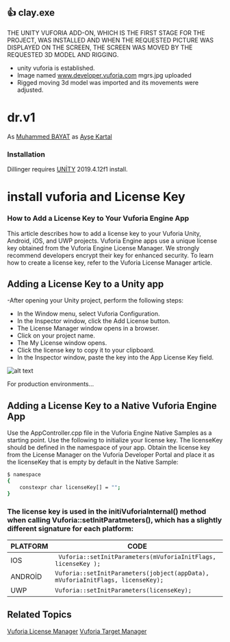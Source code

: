 
## :+1: clay.exe 






THE UNITY VUFORIA ADD-ON, WHICH IS THE FIRST STAGE FOR THE PROJECT, WAS INSTALLED AND WHEN THE REQUESTED PICTURE WAS DISPLAYED ON THE SCREEN, THE SCREEN WAS MOVED BY THE REQUESTED 3D MODEL AND RIGGING.

  - unity vuforia is established.
  - Image named www.developer.vuforia.com mgrs.jpg uploaded
  - Rigged moving 3d model was imported and its movements were adjusted.
# dr.v1 



 As [Muhammed BAYAT](https://muhammed-bayat.github.io/site/) as [Ayşe Kartal](https://github.com/aysekartall)




### Installation

Dillinger requires [UNİTY](https://unity3d.com/get-unity/download/) 2019.4.12f1 install.

# install vuforia and License Key
### How to Add a License Key to Your Vuforia Engine App
This article describes how to add a license key to your Vuforia Unity, Android, iOS, and UWP projects. Vuforia Engine apps use a unique license key obtained from the Vuforia Engine License Manager.  We strongly recommend developers encrypt their key for enhanced security. To learn how to create a license key, refer to the Vuforia License Manager article.

## Adding a License Key to a Unity app
-After opening your Unity project, perform the following steps:

- In the Window menu, select Vuforia Configuration.
- In the Inspector window, click the Add License button. 
- The License Manager window opens in a browser.
- Click on your project name.
- The My License window opens.
- Click the license key to copy it to your clipboard.
- In the Inspector window, paste the key into the App License Key field. 

 

 
![alt text](https://library.vuforia.com/content/dam/vuforia-library/articles/unity-ui/vuforia-configuration-vuforia-inspector.PNG/_jcr_content/renditions/cq5dam.web.1280.1280.png "Logo Title Text 1")

 

For production environments...


## Adding a License Key to a Native Vuforia Engine App
Use the AppController.cpp file in the Vuforia Engine Native Samples as a starting point. Use the following to initialize your license key. The licenseKey should be defined in the namespace of your app. Obtain the license key from the License Manager on the Vuforia Developer Portal and place it as the licenseKey that is empty by default in the Native Sample:

```sh
$ namespace
{
    constexpr char licenseKey[] = "";
}

```
### The license key is used in the initiVuforiaInternal() method when calling Vuforia::setInitParatmeters(), which has a slightly different signature for each platform:


|PLATFORM               |CODE                                               |
|----------------|-------------------------------|
|IOS  |``` Vuforia::setInitParameters(mVuforiaInitFlags, licenseKey );```          |
|ANDROİD         |``` Vuforia::setInitParameters(jobject(appData), mVuforiaInitFlags, licenseKey);  ```          |
|UWP         |```Vuforia::setInitParameters(licenseKey); ```|

 


## Related Topics
 [Vuforia License Manager](https://library.vuforia.com/content/vuforia-library/en/articles/Training/Vuforia-License-Manager.html)
  [Vuforia Target Manager]( https://library.vuforia.com/content/vuforia-library/en/articles/Training/Getting-Started-with-the-Vuforia-Target-Manager.html)
